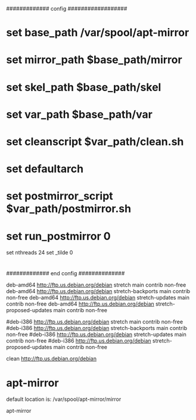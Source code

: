 
############# config ##################
#
# set base_path    /var/spool/apt-mirror
#
# set mirror_path  $base_path/mirror
# set skel_path    $base_path/skel
# set var_path     $base_path/var
# set cleanscript $var_path/clean.sh
# set defaultarch  <running host architecture>
# set postmirror_script $var_path/postmirror.sh
# set run_postmirror 0
set nthreads     24
set _tilde 0
#
############# end config ##############

deb-amd64 http://ftp.us.debian.org/debian stretch main contrib non-free
deb-amd64 http://ftp.us.debian.org/debian stretch-backports main contrib non-free
deb-amd64 http://ftp.us.debian.org/debian stretch-updates main contrib non-free
deb-amd64 http://ftp.us.debian.org/debian stretch-proposed-updates main contrib non-free

#deb-i386 http://ftp.us.debian.org/debian stretch main contrib non-free
#deb-i386 http://ftp.us.debian.org/debian stretch-backports main contrib non-free
#deb-i386 http://ftp.us.debian.org/debian stretch-updates main contrib non-free
#deb-i386 http://ftp.us.debian.org/debian stretch-proposed-updates main contrib non-free

clean http://ftp.us.debian.org/debian

# apt-mirror


default location is: /var/spool/apt-mirror/mirror

apt-mirror
